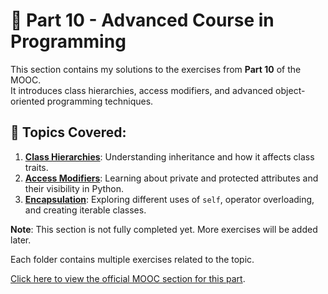 # 📂 Part 10 - Advanced Course in Programming

This section contains my solutions to the exercises from **Part 10** of the MOOC.  
It introduces class hierarchies, access modifiers, and advanced object-oriented programming techniques.

## 📌 Topics Covered:
1. [**Class Hierarchies**](ToDo): Understanding inheritance and how it affects class traits.
2. [**Access Modifiers**](ToDo): Learning about private and protected attributes and their visibility in Python.
3. [**Encapsulation**](Todo): Exploring different uses of `self`, operator overloading, and creating iterable classes.

__Note__: This section is not fully completed yet. More exercises will be added later.

Each folder contains multiple exercises related to the topic.

[Click here to view the official MOOC section for this part](https://programming-24.mooc.fi/part-10).
